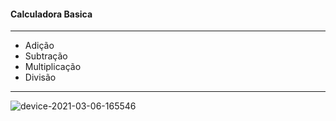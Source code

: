 #### Calculadora Basica
---
* Adição
* Subtração
* Multiplicação
* Divisão
---
![device-2021-03-06-165546](https://user-images.githubusercontent.com/72363971/110219282-0ee84380-7e9d-11eb-854e-f92efb0bc7e3.png)
